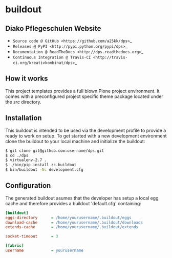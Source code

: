 # buildout

## Diako Pflegeschulen Website

* `Source code @ GitHub <https://github.com/a25kk/dps>`_
* `Releases @ PyPI <http://pypi.python.org/pypi/dps>`_
* `Documentation @ ReadTheDocs <http://dps.readthedocs.org>`_
* `Continuous Integration @ Travis-CI <http://travis-ci.org/kreativkombinat/dps>`_

## How it works

This project templates provides a full blown Plone project environment. It comes with a preconfigured project specific theme package located under the _src_ directory.

## Installation

This buildout is intended to be used via the development profile to provide
a ready to work on setup. To get started with a new development environment
clone the buildout to your local machine and initialize the buildout:

``` bash
$ git clone git@github.com:username/dps.git
$ cd ./dps
$ virtualenv-2.7 .
$ ./bin/pip install zc.buildout
$ bin/buildout -Nc development.cfg
```

## Configuration

The generated buildout asumes that the developer has setup a local egg cache and therefore provides a buildout 'default.cfg' containing:

``` ini
[buildout]
eggs-directory      = /home/yourusername/.buildout/eggs
download-cache      = /home/yourusername/.buildout/downloads
extends-cache       = /home/yourusername/.buildout/extends

socket-timeout      = 3

[fabric]
username            = yourusername
```
